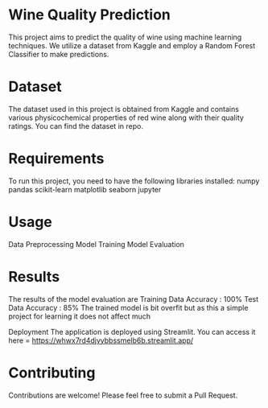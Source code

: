 # Wine Quality Prediction
This project aims to predict the quality of wine using machine learning techniques. We utilize a dataset from Kaggle and employ a Random Forest Classifier to make predictions.

# Dataset
The dataset used in this project is obtained from Kaggle and contains various physicochemical properties of red wine along with their quality ratings. You can find the dataset in repo.

# Requirements
To run this project, you need to have the following libraries installed:
numpy
pandas
scikit-learn
matplotlib
seaborn
jupyter

# Usage
Data Preprocessing
Model Training
Model Evaluation

# Results
The results of the model evaluation are 
Training Data Accuracy : 100%
Test Data Accuracy : 85%
The trained model is bit overfit but as this a simple project for learning it does not affect much

Deployment
The application is deployed using Streamlit. You can access it here = https://whwx7rd4djvybbssmelb6b.streamlit.app/

# Contributing
Contributions are welcome! Please feel free to submit a Pull Request.
